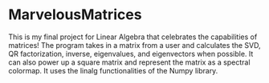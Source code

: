 # MarvelousMatrices

This is my final project for Linear Algebra that celebrates the capabilities of matrices! The program takes in a matrix from a user and calculates the SVD, QR factorization, inverse, eigenvalues, and eigenvectors when possible. It can also power up a square matrix and represent the matrix as a spectral colormap. It uses the linalg functionalities of the Numpy library.
